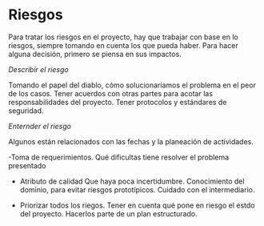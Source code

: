 # Riesgos
Para tratar los riesgos en el proyecto, hay que trabajar con base en lo riesgos, siempre tomando en cuenta los que pueda haber. Para hacer alguna decisión, primero se piensa en sus impactos.

*Describir el riesgo*

Tomando el papel del diablo, cómo solucionaríamos el problema en el peor de los casos. Tener acuerdos con otras partes para acotar las responsabilidades del proyecto. Tener protocolos y estándares de seguridad.

*Enternder el riesgo*

Algunos están relacionados con las fechas y la planeación de actividades.


-Toma de requerimientos.
Qué dificultas tiene resolver el problema presentado

- Atributo de calidad
Que  haya poca incertidumbre.
Conocimiento del dominio, para evitar riesgos prototípicos. Cuidado con el intermediario.


- Priorizar todos los riegos.
Tener en cuenta qué pone en riesgo el estdo del proyecto.
Hacerlos parte de un plan estructurado.